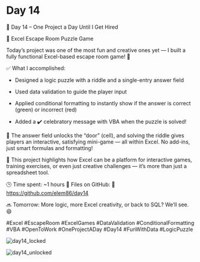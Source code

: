 # Day 14

🎯 Day 14 – One Project a Day Until I Get Hired

🧩 Excel Escape Room Puzzle Game

Today’s project was one of the most fun and creative ones yet — I built a fully functional Excel-based escape room game! 🔐

✅ What I accomplished:

  - Designed a logic puzzle with a riddle and a single-entry answer field

  - Used data validation to guide the player input

  - Applied conditional formatting to instantly show if the answer is correct (green) or incorrect (red)

  - Added a ✔️ celebratory message with VBA when the puzzle is solved!


📌 The answer field unlocks the “door” (cell), and solving the riddle gives players an interactive, satisfying mini-game — all within Excel. No add-ins, just smart formulas and formatting!

🧠 This project highlights how Excel can be a platform for interactive games, training exercises, or even just creative challenges — it’s more than just a spreadsheet tool.

🕒 Time spent: ~1 hours
📂 Files on GitHub: 🔗 https://github.com/elem86/day14

🔜 Tomorrow: More logic, more Excel creativity, or back to SQL? We’ll see. 😄

#Excel #EscapeRoom #ExcelGames #DataValidation #ConditionalFormatting #VBA #OpenToWork #OneProjectADay #Day14 #FunWithData #LogicPuzzle

![day14_locked](https://github.com/user-attachments/assets/58fe9294-2110-498e-aa7f-9006ded252ba)

![day14_unlocked](https://github.com/user-attachments/assets/0ab08d8f-a541-4374-a303-429c8d6396b1)
